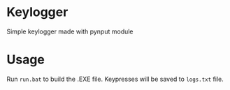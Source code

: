# Keylogger
Simple keylogger made with pynput module

# Usage
Run `run.bat` to build the .EXE file. Keypresses will be saved to `logs.txt` file.
